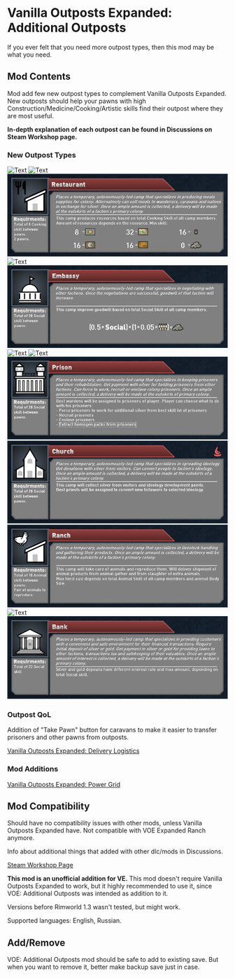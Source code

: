 # Vanilla Outposts Expanded: Additional Outposts

If you ever felt that you need more outpost types, then this mod may be what you need.

## Mod Contents

Mod add few new outpost types to complement Vanilla Outposts Expanded. New outposts should help your pawns with high Construction/Medicine/Cooking/Artistic skills find their outpost where they are most useful.

**In-depth explanation of each outpost can be found in Discussions on Steam Workshop page.**

### New Outpost Types

![Text](/Mod%20Page/Images/Outposts/Construction_Workers_Outpost.png)
![Text](/Mod%20Page/Images/Outposts/Field_Hospital.png)
![Text](/Mod%20Page/Images/Outposts/Restaurant.png)
![Text](/Mod%20Page/Images/Outposts/Wandering_Circus.png)
![Text](/Mod%20Page/Images/Outposts/Embassy.png)
![Text](/Mod%20Page/Images/Outposts/Border_post.png)
![Text](/Mod%20Page/Images/Outposts/Mercenary_Camp.png)
![Text](/Mod%20Page/Images/Outposts/Prison.png)
![Text](/Mod%20Page/Images/Outposts/Church.png)
![Text](/Mod%20Page/Images/Outposts/Ranch.png)
![Text](/Mod%20Page/Images/Outposts/Educational_Center.png)
![Text](/Mod%20Page/Images/Outposts/Bank.png)

### Outpost QoL

Addition of "Take Pawn" button for caravans to make it easier to transfer prisoners and other pawns from outposts.

[Vanilla Outposts Expanded: Delivery Logistics](https://steamcommunity.com/sharedfiles/filedetails/?id=3006726393)

### Mod Additions

[Vanilla Outposts Expanded: Power Grid](https://steamcommunity.com/sharedfiles/filedetails/?id=2915686437)

## Mod Compatibility

Should have no compatibility issues with other mods, unless Vanilla Outposts Expanded have. Not compatible with VOE Expanded Ranch anymore.

Info about additional things that added with other dlc/mods in Discussions.

[Steam Workshop Page](https://steamcommunity.com/sharedfiles/filedetails/?id=2873841790)

**This mod is an unofficial addition for VE.** This mod doesn't require Vanilla Outposts Expanded to work, but it highly recommended to use it, since VOE: Additional Outposts was intended as addition to it.

Versions before Rimworld 1.3 wasn't tested, but might work.

Supported languages: English, Russian.

## Add/Remove

VOE: Additional Outposts mod should be safe to add to existing save. But when you want to remove it, better make backup save just in case.